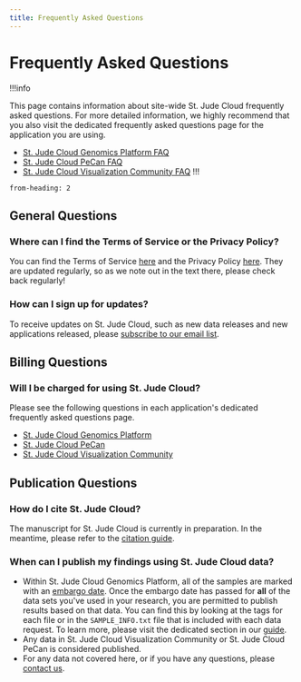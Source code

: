 ```yaml
---
title: Frequently Asked Questions
---
```



# Frequently Asked Questions

!!!info

This page contains information about site-wide St. Jude Cloud frequently asked questions. For more detailed information, we highly recommend that you also visit the dedicated frequently asked questions page for the application you are using.

* [St. Jude Cloud Genomics
    Platform FAQ](../genomics-platform/faq)
* [St. Jude Cloud
    PeCan FAQ](../pecan/faq)
* [St. Jude Cloud Visualization
    Community FAQ](../visualization-community/faq)
!!!

```toc
from-heading: 2
```

## General Questions

### Where can I find the Terms of Service or the Privacy Policy?

You can find the Terms of Service [here](https://stjude.cloud/terms-of-use) and
the Privacy Policy [here](https://stjude.cloud/privacy-policy). They are updated
regularly, so as we note out in the text there, please check back regularly!

### How can I sign up for updates?

To receive updates on St. Jude Cloud, such as new data releases and new
applications released, please [subscribe to our email
list](https://hospital.stjude.org/apps/forms/fb/st-jude-cloud-subscribe/).

## Billing Questions

### Will I be charged for using St. Jude Cloud?

Please see the following questions in each application's dedicated frequently
asked questions page.

* [St. Jude Cloud Genomics
  Platform](../genomics-platform/faq/#will-i-be-charged-for-using-st-jude-cloud-genomics-platform)
* [St. Jude Cloud
  PeCan](../pecan/faq/#will-i-be-charged-for-using-st-jude-cloud-pecan)
* [St. Jude Cloud Visualization
  Community](../visualization-community/faq/#will-i-be-charged-for-using-st-jude-cloud-visualization-community)

## Publication Questions

### How do I cite St. Jude Cloud?

The manuscript for St. Jude Cloud is currently in preparation. In the
meantime, please refer to the [citation guide](../citing-stjude-cloud).

### When can I publish my findings using St. Jude Cloud data?

* Within St. Jude Cloud Genomics Platform, all of the samples are marked with an [embargo
date](../genomics-platform/requesting-data/glossary#embargo-date). Once the embargo date has passed for **all** of the data sets you've used in your research, you are permitted to publish results based on that data. You
can find this by looking at the tags for each file or in the `SAMPLE_INFO.txt`
file that is included with each data request. To learn more, please visit the dedicated section in our [guide](../genomics-platform/requesting-data/about-our-data/#standard-metadata).
* Any data in St. Jude Cloud Visualization Community or St. Jude Cloud PeCan is considered published.
* For any data not covered here, or if you have any questions, please [contact us](mailto:support@stjude.cloud).

